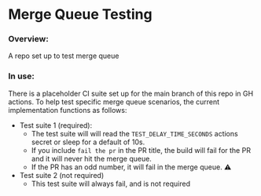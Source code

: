 # Merge Queue Testing

### Overview:
A repo set up to test merge queue

### In use:
There is a placeholder CI suite set up for the main branch of this repo in GH actions. To help test specific merge queue scenarios, the current implementation functions as follows:

- Test suite 1 (required):
  - The test suite will will read the `TEST_DELAY_TIME_SECONDS` actions secret or sleep for a default of 10s.
  - If you include `fail the pr` in the PR title, the build will fail for the PR and it will never hit the merge queue. 
  - If the PR has an odd number, it will fail in the merge queue. ⚠️
- Test suite 2 (not required)
  - This test suite will always fail, and is not required
